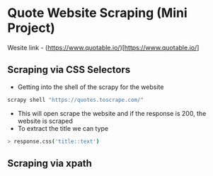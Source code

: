 # Quote Website Scraping (Mini Project)

Wesite link - (https://www.quotable.io/)[https://www.quotable.io/]


## Scraping via CSS Selectors

- Getting into the shell of the scrapy for the website
```bash
scrapy shell "https://quotes.toscrape.com/"

```
- This will open scrape the website and if the response is 200, the website is scraped
- To extract the title we can type 
```bash 
> response.css('title::text')
```


## Scraping via xpath 

```bash

```